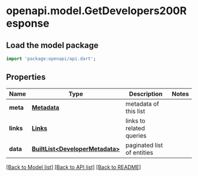# openapi.model.GetDevelopers200Response

## Load the model package
```dart
import 'package:openapi/api.dart';
```

## Properties
Name | Type | Description | Notes
------------ | ------------- | ------------- | -------------
**meta** | [**Metadata**](Metadata.md) | metadata of this list | 
**links** | [**Links**](Links.md) | links to related queries | 
**data** | [**BuiltList&lt;DeveloperMetadata&gt;**](DeveloperMetadata.md) | paginated list of entities | 

[[Back to Model list]](../README.md#documentation-for-models) [[Back to API list]](../README.md#documentation-for-api-endpoints) [[Back to README]](../README.md)


